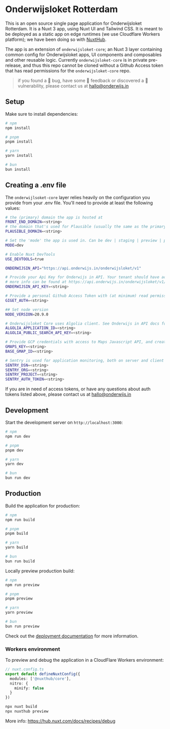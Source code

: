 # Onderwijsloket Rotterdam

This is an open source single page application for Onderwijsloket Rotterdam. It is a Nuxt 3 app, using Nuxt UI and Tailwind CSS. It is meant to be deployed as a static app on edge runtimes (we use Cloudflare Workers platform); we have been doing so with [NuxtHub](https://hub.nuxt.com/).

The app is an extension of ``onderwijsloket-core``; an Nuxt 3 layer containing common config for Onderwijsloket apps, UI components and composables and other reusable logic. Currently ``onderwijsloket-core`` is in private pre-release, and thus this repo cannot be cloned without a Github Access token that has read permissions for the ``onderwijsloket-core`` repo.

> if you found a 🐛 bug, have some 💬 feedback or discovered a 🤫 vulnerability, please contact us at [hallo@onderwijs.in](hallo@onderwijs.in)

## Setup

Make sure to install dependencies:

```bash
# npm
npm install

# pnpm
pnpm install

# yarn
yarn install

# bun
bun install
```

## Creating a .env file

The ``onderwijlsoket-core`` layer relies heavily on the configuration you provide from your .env file. You'll need to provide at least the following values:

```sh
# the (primary) domain the app is hosted at
FRONT_END_DOMAIN=<string>
# the domain that's used for Plausible (usually the same as the primary domain)
PLAUSIBLE_DOMAIN=<string>

# Set the 'mode' the app is used in. Can be dev | staging | preview | prod
MODE=dev

# Enable Nuxt DevTools
USE_DEVTOOLS=true

ONDERWIJSIN_API="https://api.onderwijs.in/onderwijsloket/v1"

# Provide your Api Key for Onderwijs in API. Your tenant should have access to at least Kennisbank, Navigator, Search, Routes and Media endpoints.
# more info can be found at https://api.onderwijs.in/onderwijsloket/v1/docs
ONDERWIJSIN_API_KEY=<string>

# Provide a personal Github Access Token with (at minimum) read permissions for Onderwijsloket Core Package
GIGET_AUTH=<string>

## Set node version
NODE_VERSION=20.9.0

# Onderwijsloket Core uses Algolia client. See Onderwijs in API docs for more info: https://api.onderwijs.in/onderwijsloket/v1/docs/tag/search
ALGOLIA_APPLICATION_ID=<string>
ALGOLIA_PUBLIC_SEARCH_API_KEY=<string>

# Provide GCP credentials with access to Maps Javascript API, and create a Map Configuration and provide its ID
GMAPS_KEY=<string>
BASE_GMAP_ID=<string>

# Sentry is used for application monitoring, both on server and client
SENTRY_DSN=<string>
SENTRY_ORG=<string>
SENTRY_PROJECT=<string>
SENTRY_AUTH_TOKEN=<string>
```

If you are in need of access tokens, or have any questions about auth tokens listed above, please contact us at [hallo@onderwijs.in](mailto:hallo@onderwijs.in)

## Development

Start the development server on `http://localhost:3000`:

```bash
# npm
npm run dev

# pnpm
pnpm dev

# yarn
yarn dev

# bun
bun run dev
```

## Production

Build the application for production:

```bash
# npm
npm run build

# pnpm
pnpm build

# yarn
yarn build

# bun
bun run build
```

Locally preview production build:

```bash
# npm
npm run preview

# pnpm
pnpm preview

# yarn
yarn preview

# bun
bun run preview
```

Check out the [deployment documentation](https://nuxt.com/docs/getting-started/deployment) for more information.

### Workers environment

To preview and debug the application in a CloudFlare Workers environment:

```typescript
// nuxt.config.ts
export default defineNuxtConfig({
  modules: ['@nuxthub/core'],
  nitro: {
    minify: false
  }
})
```

```bash
npx nuxt build
npx nuxthub preview
```

More info: https://hub.nuxt.com/docs/recipes/debug

